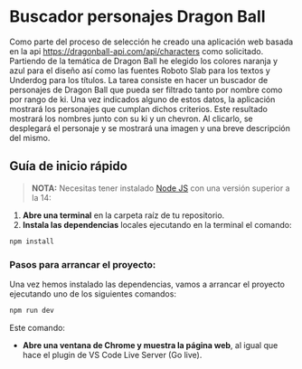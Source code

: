 # Buscador personajes Dragon Ball

Como parte del proceso de selección he creado una aplicación web basada en la api https://dragonball-api.com/api/characters como solicitado.
Partiendo de la temática de Dragon Ball he elegido los colores naranja y azul para el diseño así como las fuentes Roboto Slab para los textos y Underdog para los títulos.
La tarea consiste en hacer un buscador de personajes de Dragon Ball que pueda ser filtrado tanto por nombre como por rango de ki. 
Una vez indicados alguno de estos datos, la aplicación mostrará los personajes que cumplan dichos criterios. 
Este resultado mostrará los nombres junto con su ki y un chevron. Al clicarlo, se desplegará el personaje y se mostrará una imagen y una breve descripción del mismo.

## Guía de inicio rápido

> **NOTA:** Necesitas tener instalado [Node JS](https://nodejs.org/) con una versión superior a la 14:

1. **Abre una terminal** en la carpeta raíz de tu repositorio.
2. **Instala las dependencias** locales ejecutando en la terminal el comando:

```bash
npm install
```

### Pasos para arrancar el proyecto:

Una vez hemos instalado las dependencias, vamos a arrancar el proyecto ejecutando uno de los siguientes comandos:

```bash
npm run dev
```
Este comando:

- **Abre una ventana de Chrome y muestra la página web**, al igual que hace el plugin de VS Code Live Server (Go live).


